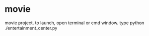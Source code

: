 # movie
movie project.
to launch, open terminal or cmd window.
type python ./entertainment_center.py
